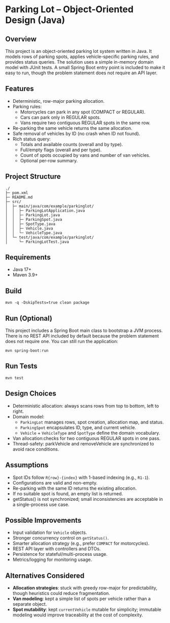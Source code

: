 # Parking Lot – Object-Oriented Design (Java)

## Overview
This project is an object-oriented parking lot system written in Java. It models rows of parking spots, applies vehicle-specific parking rules, and provides status queries. The solution uses a simple in-memory domain model with JUnit tests. A small Spring Boot entry point is included to make it easy to run, though the problem statement does not require an API layer.

## Features
- Deterministic, row-major parking allocation.
- Parking rules:
  - Motorcycles can park in any spot (COMPACT or REGULAR).
  - Cars can park only in REGULAR spots.
  - Vans require two contiguous REGULAR spots in the same row.
- Re-parking the same vehicle returns the same allocation.
- Safe removal of vehicles by ID (no crash when ID not found).
- Rich status query:
  - Totals and available counts (overall and by type).
  - Full/empty flags (overall and per type).
  - Count of spots occupied by vans and number of van vehicles.
  - Optional per-row summary.

## Project Structure
```
./
├─ pom.xml
├─ README.md
├─ src/
│  ├─ main/java/com/example/parkinglot/
│  │  ├─ ParkingLotApplication.java
│  │  ├─ ParkingLot.java
│  │  ├─ ParkingSpot.java
│  │  ├─ SpotType.java
│  │  ├─ Vehicle.java
│  │  └─ VehicleType.java
│  └─ test/java/com/example/parkinglot/
│     └─ ParkingLotTest.java
```

## Requirements
- Java 17+
- Maven 3.9+

## Build
```
mvn -q -DskipTests=true clean package
```

## Run (Optional)
This project includes a Spring Boot main class to bootstrap a JVM process. There is no REST API included by default because the problem statement does not require one. You can still run the application:
```
mvn spring-boot:run
```

## Run Tests
```
mvn test
```


## Design Choices
- Deterministic allocation: always scans rows from top to bottom, left to right.
- Domain model:
  - `ParkingLot` manages rows, spot creation, allocation map, and status.
  - `ParkingSpot` encapsulates ID, type, and current vehicle.
  - `Vehicle` + `VehicleType` and `SpotType` define the domain vocabulary.
- Van allocation:checks for two contiguous REGULAR spots in one pass.
- Thread-safety: parkVehicle and removeVehicle are synchronized to avoid race conditions.

## Assumptions
- Spot IDs follow `R{row}-{index}` with 1-based indexing (e.g., `R1-1`).
- Configurations are valid and non-empty.
- Re-parking with the same ID returns the existing allocation.
- If no suitable spot is found, an empty list is returned.
- getStatus() is not synchronized; small inconsistencies are acceptable in a single-process use case.

## Possible Improvements
- Input validation for `Vehicle` objects.  
- Stronger concurrency control on `getStatus()`.  
- Smarter allocation strategy (e.g., prefer `COMPACT` for motorcycles).  
- REST API layer with controllers and DTOs.  
- Persistence for stateful/multi-process usage.  
- Metrics/logging for monitoring usage.  

## Alternatives Considered
- **Allocation strategies**: stuck with greedy row-major for predictability, though heuristics could reduce fragmentation.  
- **Van modeling**: kept a simple list of spots per vehicle rather than a separate object.  
- **Spot mutability**: kept `currentVehicle` mutable for simplicity; immutable modeling would improve traceability at the cost of complexity.  